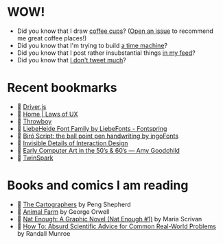 # WOW!

- Did you know that I draw [coffee cups](https://papercups.mamuso.net/)? ([Open an issue](https://github.com/mamuso/papercups/issues) to recommend me great coffee places!)
- Did you know that I'm trying to build [a time machine](https://github.com/mamuso/fluxcapacitor)?
- Did you know that I post rather insubstantial things [in my feed](https://feed.mamuso.net/)?
- Did you know that [I don't tweet much](https://twitter.com/mamuso)?

# Recent bookmarks

- 👀 [Driver.js](https://driverjs.com/)
- 👀 [Home | Laws of UX](https://lawsofux.com/)
- 👀 [Throwboy](https://throwboy.com/)
- 👀 [LiebeHeide Font Family by LiebeFonts - Fontspring](https://www.fontspring.com/fonts/liebefonts/liebeheide)
- 👀 [Biró Script: the ball point pen handwriting by ingoFonts](https://www.ingofonts.de/ingofonts/en/iF_BiroScript/iF_BiroScript.html)
- 👀 [Invisible Details of Interaction Design](https://rauno.me/craft/interaction-design)
- 👀 [Early Computer Art in the 50’s & 60’s — Amy Goodchild](https://www.amygoodchild.com/blog/computer-art-50s-and-60s)
- 👀 [TwinSpark](https://twinspark.js.org/)


# Books and comics I am reading

- 📘 [The Cartographers](https://www.goodreads.com/book/show/56224531) by Peng Shepherd
- 📘 [Animal Farm](https://www.goodreads.com/book/show/8349198) by George Orwell
- 📘 [Nat Enough: A Graphic Novel (Nat Enough #1)](https://www.goodreads.com/book/show/45714795) by Maria Scrivan
- 📘 [How To: Absurd Scientific Advice for Common Real-World Problems](https://www.goodreads.com/book/show/43851501) by Randall Munroe

